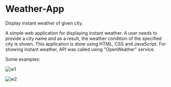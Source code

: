 # Weather-App
Display instant weather of given city.

A simple web application for displaying instant weather. A user needs to provide a city name and as a result, the weather condition of the specified city
is shown. This application is done using HTML, CSS and JavaScript. For showing instant weather, API was called using "OpenWeather" service.

Some examples:


![w1](https://user-images.githubusercontent.com/50205848/70826039-20fd4280-1e10-11ea-81a3-a673ed0ec380.PNG)

![w2](https://user-images.githubusercontent.com/50205848/70826755-e694a500-1e11-11ea-957d-50edc01bc2c7.PNG)
